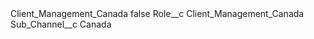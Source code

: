<?xml version="1.0" encoding="UTF-8"?>
<CustomMetadata xmlns="http://soap.sforce.com/2006/04/metadata" xmlns:xsi="http://www.w3.org/2001/XMLSchema-instance" xmlns:xsd="http://www.w3.org/2001/XMLSchema">
    <label>Client_Management_Canada</label>
    <protected>false</protected>
    <values>
        <field>Role__c</field>
        <value xsi:type="xsd:string">Client_Management_Canada</value>
    </values>
    <values>
        <field>Sub_Channel__c</field>
        <value xsi:type="xsd:string">Canada</value>
    </values>
</CustomMetadata>
